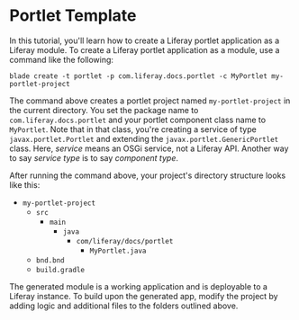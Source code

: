 # Portlet Template [](id=using-the-portlet-template)

In this tutorial, you'll learn how to create a Liferay portlet application
as a Liferay module. To create a Liferay portlet application as a module,
use a command like the following:

    blade create -t portlet -p com.liferay.docs.portlet -c MyPortlet my-portlet-project

The command above creates a portlet project named `my-portlet-project` in the
current directory. You set the package name to `com.liferay.docs.portlet` and
your portlet component class name to `MyPortlet`. Note that in that class,
you're creating a service of type `javax.portlet.Portlet` and extending the
`javax.portlet.GenericPortlet` class. Here, *service* means an OSGi service, not
a Liferay API. Another way to say *service type* is to say *component type*.

After running the command above, your project's directory structure looks like
this:

- `my-portlet-project`
    - `src`
        - `main`
            - `java`
                - `com/liferay/docs/portlet`
                    - `MyPortlet.java`
    - `bnd.bnd`
    - `build.gradle`

The generated module is a working application and is deployable to a Liferay
instance. To build upon the generated app, modify the project by adding logic
and additional files to the folders outlined above.
